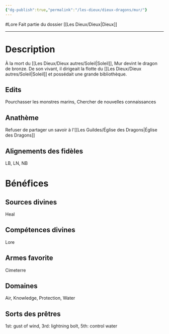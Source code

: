 ```yaml
---
{"dg-publish":true,"permalink":"/les-dieux/dieux-dragons/mur/"}
---
```


#Lore
Fait partie du dossier [[Les Dieux/Dieux\|Dieux]]

-------

# Description

À la mort du [[Les Dieux/Dieux autres/Soleil\|Soleil]], Mur devint le dragon de bronze. De son vivant, il dirigeait la flotte du [[Les Dieux/Dieux autres/Soleil\|Soleil]] et possédait une grande bibliothèque.
## Edits
Pourchasser les monstres marins, Chercher de nouvelles connaissances
## Anathème
Refuser de partager un savoir à l'[[Les Guildes/Église des Dragons\|Église des Dragons]]
## Alignements des fidèles
LB, LN, NB
# Bénéfices
## Sources divines
Heal
## Compétences divines
Lore
## Armes favorite
Cimeterre 
## Domaines
Air, Knowledge, Protection, Water
## Sorts des prêtres
1st: gust of wind, 3rd: lightning bolt, 5th: control water
